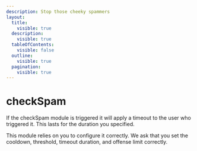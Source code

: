 ```yaml
---
description: Stop those cheeky spammers
layout:
  title:
    visible: true
  description:
    visible: true
  tableOfContents:
    visible: false
  outline:
    visible: true
  pagination:
    visible: true
---
```


# checkSpam

If the checkSpam module is triggered it will apply a timeout to the user who triggered it. This lasts for the duration you specified.

This module relies on you to configure it correctly. We ask that you set the cooldown, threshold, timeout duration, and offense limit correctly.

